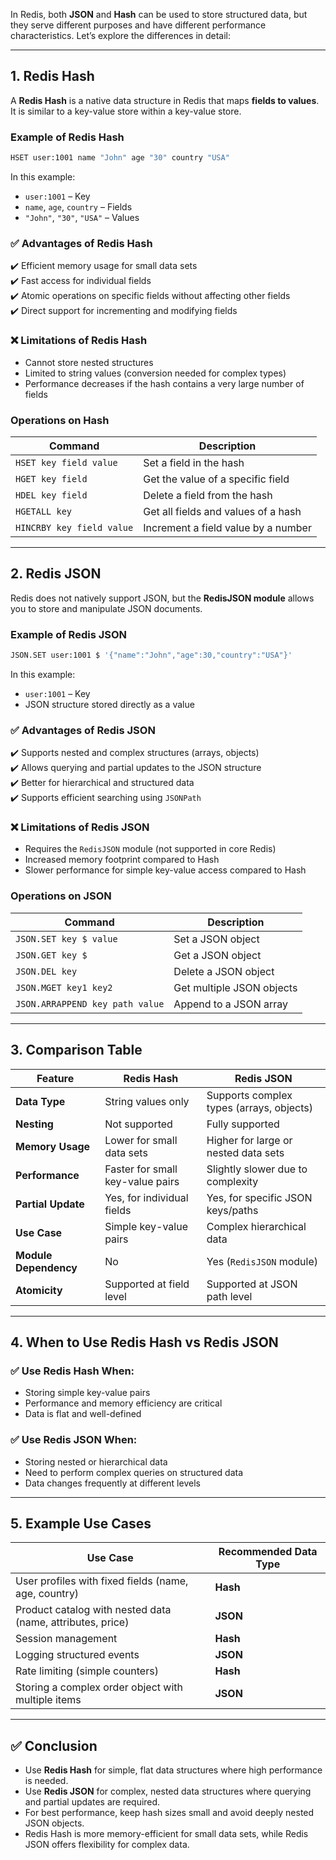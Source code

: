 In Redis, both **JSON** and **Hash** can be used to store structured data, but they serve different purposes and have different performance characteristics. Let’s explore the differences in detail:

---

## 1. **Redis Hash**
A **Redis Hash** is a native data structure in Redis that maps **fields to values**. It is similar to a key-value store within a key-value store.

### **Example of Redis Hash**
```bash
HSET user:1001 name "John" age "30" country "USA"
```

In this example:
- `user:1001` – Key
- `name`, `age`, `country` – Fields
- `"John"`, `"30"`, `"USA"` – Values

### ✅ **Advantages of Redis Hash**
✔️ Efficient memory usage for small data sets  
✔️ Fast access for individual fields  
✔️ Atomic operations on specific fields without affecting other fields  
✔️ Direct support for incrementing and modifying fields  

### ❌ **Limitations of Redis Hash**
- Cannot store nested structures  
- Limited to string values (conversion needed for complex types)  
- Performance decreases if the hash contains a very large number of fields  

### **Operations on Hash**
| Command | Description |
|---------|-------------|
| `HSET key field value` | Set a field in the hash |
| `HGET key field` | Get the value of a specific field |
| `HDEL key field` | Delete a field from the hash |
| `HGETALL key` | Get all fields and values of a hash |
| `HINCRBY key field value` | Increment a field value by a number |

---

## 2. **Redis JSON**
Redis does not natively support JSON, but the **RedisJSON module** allows you to store and manipulate JSON documents.

### **Example of Redis JSON**
```bash
JSON.SET user:1001 $ '{"name":"John","age":30,"country":"USA"}'
```

In this example:
- `user:1001` – Key
- JSON structure stored directly as a value

### ✅ **Advantages of Redis JSON**
✔️ Supports nested and complex structures (arrays, objects)  
✔️ Allows querying and partial updates to the JSON structure  
✔️ Better for hierarchical and structured data  
✔️ Supports efficient searching using `JSONPath`  

### ❌ **Limitations of Redis JSON**
- Requires the `RedisJSON` module (not supported in core Redis)  
- Increased memory footprint compared to Hash  
- Slower performance for simple key-value access compared to Hash  

### **Operations on JSON**
| Command | Description |
|---------|-------------|
| `JSON.SET key $ value` | Set a JSON object |
| `JSON.GET key $` | Get a JSON object |
| `JSON.DEL key` | Delete a JSON object |
| `JSON.MGET key1 key2` | Get multiple JSON objects |
| `JSON.ARRAPPEND key path value` | Append to a JSON array |

---

## 3. **Comparison Table**
| Feature | Redis Hash | Redis JSON |
|---------|------------|------------|
| **Data Type** | String values only | Supports complex types (arrays, objects) |
| **Nesting** | Not supported | Fully supported |
| **Memory Usage** | Lower for small data sets | Higher for large or nested data sets |
| **Performance** | Faster for small key-value pairs | Slightly slower due to complexity |
| **Partial Update** | Yes, for individual fields | Yes, for specific JSON keys/paths |
| **Use Case** | Simple key-value pairs | Complex hierarchical data |
| **Module Dependency** | No | Yes (`RedisJSON` module) |
| **Atomicity** | Supported at field level | Supported at JSON path level |

---

## 4. **When to Use Redis Hash vs Redis JSON**
### ✅ **Use Redis Hash When:**
- Storing simple key-value pairs  
- Performance and memory efficiency are critical  
- Data is flat and well-defined  

### ✅ **Use Redis JSON When:**
- Storing nested or hierarchical data  
- Need to perform complex queries on structured data  
- Data changes frequently at different levels  

---

## 5. **Example Use Cases**
| Use Case | Recommended Data Type |
|----------|-----------------------|
| User profiles with fixed fields (name, age, country) | **Hash** |
| Product catalog with nested data (name, attributes, price) | **JSON** |
| Session management | **Hash** |
| Logging structured events | **JSON** |
| Rate limiting (simple counters) | **Hash** |
| Storing a complex order object with multiple items | **JSON** |

---

## ✅ **Conclusion**
- Use **Redis Hash** for simple, flat data structures where high performance is needed.  
- Use **Redis JSON** for complex, nested data structures where querying and partial updates are required.  
- For best performance, keep hash sizes small and avoid deeply nested JSON objects.  
- Redis Hash is more memory-efficient for small data sets, while Redis JSON offers flexibility for complex data.

